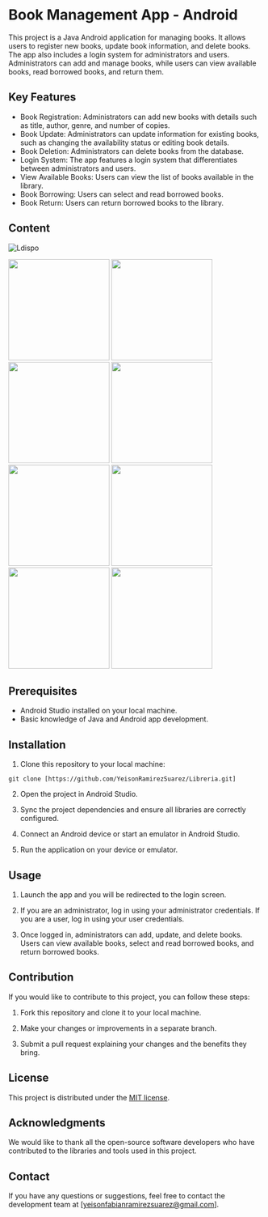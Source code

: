 # Book Management App - Android

This project is a Java Android application for managing books. It allows users to register new books, update book information, and delete books. The app also includes a login system for administrators and users. Administrators can add and manage books, while users can view available books, read borrowed books, and return them.

## Key Features

- Book Registration: Administrators can add new books with details such as title, author, genre, and number of copies.
- Book Update: Administrators can update information for existing books, such as changing the availability status or editing book details.
- Book Deletion: Administrators can delete books from the database.
- Login System: The app features a login system that differentiates between administrators and users.
- View Available Books: Users can view the list of books available in the library.
- Book Borrowing: Users can select and read borrowed books.
- Book Return: Users can return borrowed books to the library.

## Content
![Ldispo]()

<img src="https://github.com/YeisonRamirezSuarez/Libreria/assets/107414134/ea636e30-ef28-4d37-9328-3c1739939dbd" width="200px">
<img src="https://github.com/YeisonRamirezSuarez/Libreria/assets/107414134/9784ba2e-94eb-43eb-a2b2-e6a0388592d9" width="200px">
<img src="https://github.com/YeisonRamirezSuarez/Libreria/assets/107414134/26103ffb-3c77-4225-82a8-a7ccfc0372e7" width="200px">
<img src="https://github.com/YeisonRamirezSuarez/Libreria/assets/107414134/d1a1e6e8-b014-424f-9112-a8920bc99286" width="200px">
<img src="https://github.com/YeisonRamirezSuarez/Libreria/assets/107414134/b6af05e4-7226-437e-9aa3-1b24cce4194c" width="200px">
<img src="https://github.com/YeisonRamirezSuarez/Libreria/assets/107414134/8b9b3877-fe78-4e65-b5d0-419dd12b1f2a" width="200px">
<img src="https://github.com/YeisonRamirezSuarez/Libreria/assets/107414134/853a81ab-6f25-4d2b-acae-9259f92b97eb" width="200px">
<img src="https://github.com/YeisonRamirezSuarez/Libreria/assets/107414134/e18da6ce-42ec-474a-9a17-ec650f8aec6a" width="200px">

## Prerequisites

- Android Studio installed on your local machine.
- Basic knowledge of Java and Android app development.

## Installation

1. Clone this repository to your local machine:

```
git clone [https://github.com/YeisonRamirezSuarez/Libreria.git]
```

2. Open the project in Android Studio.

3. Sync the project dependencies and ensure all libraries are correctly configured.

4. Connect an Android device or start an emulator in Android Studio.

5. Run the application on your device or emulator.

## Usage

1. Launch the app and you will be redirected to the login screen.

2. If you are an administrator, log in using your administrator credentials. If you are a user, log in using your user credentials.

3. Once logged in, administrators can add, update, and delete books. Users can view available books, select and read borrowed books, and return borrowed books.

## Contribution

If you would like to contribute to this project, you can follow these steps:

1. Fork this repository and clone it to your local machine.

2. Make your changes or improvements in a separate branch.

3. Submit a pull request explaining your changes and the benefits they bring.

## License

This project is distributed under the [MIT license](LICENSE).

## Acknowledgments

We would like to thank all the open-source software developers who have contributed to the libraries and tools used in this project.

## Contact

If you have any questions or suggestions, feel free to contact the development team at [yeisonfabianramirezsuarez@gmail.com].
